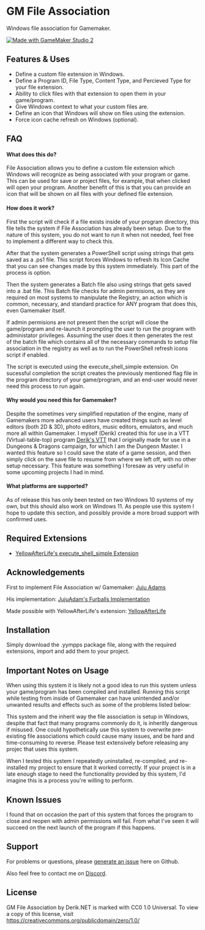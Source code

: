 
# GM File Association 

 Windows file association for Gamemaker. 

[![Made with GameMaker Studio 2](https://img.shields.io/badge/Made%20with-GameMaker_Studio_2-000000.svg?style=plastic&logo=data%3Aimage%2Fpng%3Bbase64%2CiVBORw0KGgoAAAANSUhEUgAAAA4AAAAOCAMAAAAolt3jAAAAZlBMVEX%2F%2F%2F%2F%2F%2F%2F%2F%2F%2F%2F%2F%2F%2F%2F%2F%2F%2F%2F%2F%2F%2F%2F%2F%2F%2F%2F%2F%2F%2F%2F%2F%2F%2F%2F%2F%2F%2F%2F%2F%2F%2F%2F%2F%2F%2F%2F%2F%2F%2F%2F%2F%2F%2F%2F%2F%2F%2F%2F%2F%2F%2F%2F%2F%2F%2F%2F%2F%2F%2F%2F%2F%2F%2F%2F%2F%2F%2F%2F%2F%2F%2F%2F%2F%2F%2F%2F%2F%2F%2F%2F%2F%2F%2F%2F%2F%2F%2F%2F%2F%2F%2F%2F%2F%2F%2F%2F%2F%2F%2F%2F%2F%2F%2F%2F%2F%2F%2F%2F%2F%2F%2F%2F%2F%2F%2F%2F%2F%2F%2F%2F%2F%2F%2F%2F%2BrG8stAAAAIXRSTlMABg0OFBkfcn1%2Bf4CBgoOFhoeIiouWmNDa5ebp8PX2%2B%2F6o6Vq%2BAAAAY0lEQVR42k2OWQ6AIAwFn%2BIOioobrnD%2FS4o0EeanmQxNAdErRFTWtsFq6%2BiiZozz0CSnTjYBwo0RkF8DWDLf51Ni9K%2FYdq0Fy3KAfzk97M7goK1F%2F4rGH9Kk1OlboQtEDIrmC%2BU3CVxTr%2FRMAAAAAElFTkSuQmCC)](https://www.yoyogames.com/gamemaker)
## Features & Uses

- Define a custom file extension in Windows.
- Define a Program ID, File Type, Content Type, and Percieved Type for your file extension.
- Ability to click files with that extension to open them in your game/program.
- Give Windows context to what your custom files are.
- Define an icon that Windows will show on files using the extension.
- Force icon cache refresh on Windows (optional).


## FAQ

#### What does this do?
File Association allows you to define a custom file extension which Windows will recognize as being associated with your program or game. This can be used for save or project files, for example, that when clicked will open your program. Another benefit of this is that you can provide an icon that will be shown on all files with your defined file extension.

#### How does it work?
First the script will check if a file exists inside of your program directory, this file tells the system if File Association has already been setup. Due to the nature of this system, you do not want to run it when not needed, feel free to implement a different way to check this. 

After that the system generates a PowerShell script using strings that gets saved as a .ps1 file. This script forces Windows to refresh its Icon Cache that you can see changes made by this system immediately. This part of the process is option.

Then the system generates a Batch file also using strings that gets saved into a .bat file. This Batch file checks for admin permisions, as they are required on most systems to manipulate the Registry, an action which is common, necessary, and standard practice for ANY program that does this, even Gamemaker itself.

If admin permisions are not present then the script will close the game/program and re-launch it prompting the user to run the program with administator privileges. Assuming the user does it then generates the rest of the batch file which contains all of the necessary commands to setup file association in the registry as well as to run the PowerShell refresh icons script if enabled. 

The script is executed using the execute_shell_simple extension. On sucessful completion the script creates the previously mentioned flag file in the program directory of your game/program, and an end-user would never need this process to run again.

#### Why would you need this for Gamemaker?
Despite the sometimes very simplified reputation of the engine, many of Gamemakers more advanced users have created things such as level editors (both 2D  & 3D), photo editors, music editors, emulators, and much more all within Gamemaker. I myself (Derik) created this for use in a VTT (Virtual-table-top) program [Derik's VTT](https://github.com/derik-dot-net/Deriks-VTT) that I originally made for use in a Dungeons & Dragons campaign, for which I am the Dungeon Master.  I wanted this feature so I could save the state of a game session, and then simply click on the save file to resume from where we left off, with no other setup necessary. This feature was something I foresaw as very useful in some upcoming projects I had in mind.

#### What platforms are supported?
As of release this has only been tested on two Windows 10 systems of my own, but this should also work on Windows 11. As people use this system I hope to update this section, and possibly provide a more broad support with confirmed uses.
## Required Extensions
 - [YellowAfterLife's execute_shell_simple Extension](https://yellowafterlife.itch.io/gamemaker-execute-shell-simple)
## Acknowledgements
First to implement File Association w/ Gamemaker:
[Juju Adams](https://github.com/JujuAdams)

His implementation: [JujuAdam's Furballs Implementation](https://jujuadams.itch.io/furballs)

Made possible with YellowAfterLife's extension: 
[YellowAfterLife](https://github.com/YellowAfterlife)



## Installation

Simply download the .yympps package file, along with the required extensions, import and add them to your project.

## Important Notes on Usage
When using this system it is likely not a good idea to run this system unless your game/program has been compiled and installed. Running this script while testing from inside of Gamemaker can have unintended and/or unwanted results and effects such as some of the problems listed below:

This system and the inherit way the file association is setup in Windows, despite that fact that many programs commonly do it, is inheritly dangerous if misused. One could hypothetically use this system to overwrite pre-existing file associations which could cause many issues, and be hard and time-consuming to reverse. Please test extensively before releasing any projec that uses this system. 

When I tested this system I repeatedly uninstalled, re-compiled, and re-installed my project to ensure that it worked correctly. If your project is in a late enough stage to need the functionality provided by this system, I'd imagine this is a process you're willing to perform. 

## Known Issues
I found that on occasion the part of this system that forces the program to close and reopen with admin permissions will fail. From what I've seen it will succeed on the next launch of the program if this happens.  
## Support

For problems or questions, please [generate an issue](https://github.com/derik-dot-net/GM-File-Association/issues) here on Github. 

Also feel free to contact me on [Discord](https://discord.gg/w8znaPQJYf).

## License
GM File Association by Derik.NET is marked with CC0 1.0 Universal. To view a copy of this license, visit https://creativecommons.org/publicdomain/zero/1.0/
